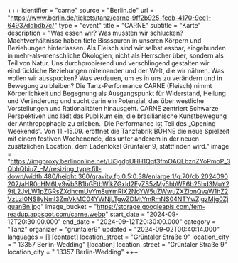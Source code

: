 +++
identifier = "carne"
source = "Berlin.de"
url = "https://www.berlin.de/tickets/tanz/carne-9ff2b925-feeb-4170-9ee1-64937ddbdb7c/"
type = "event"
title = "CARNE"
subtitle = "Karte"
description = "Was essen wir? Was mussten wir schlucken? Machtverhältnisse haben tiefe Bissspuren in unseren Körpern und Beziehungen hinterlassen. Als Fleisch sind wir selbst essbar, eingebunden in mehr-als-menschliche Ökologien, nicht als Herrscher über, sondern als Teil von Natur. Uns durchprobierend und verschlingend gestalten wir eindrückliche Beziehungen miteinander und der Welt, die wir nähren. Was wollen wir ausspucken? Was verdauen, um es in uns zu verändern und in Bewegung zu bleiben? Die Tanz-Performance CARNE (Fleisch) nimmt Körperlichkeit und Begegnung als Ausgangspunkt für Widerstand, Heilung und Veränderung und sucht darin ein Potenzial, das über westliche Vorstellungen und Rationalitäten hinausgeht. CARNE zentriert Schwarze Perspektiven und lädt das Publikum ein, die brasilianische Kunstbewegung der Anthropophagie zu erleben.  Die Performance ist Teil des „Opening Weekends”. Von 11.-15.09. eröffnet die Tanzfabrik BÜHNE die neue Spielzeit mit einem festiven Wochenende, das unter anderem in der neuen zusätzlichen Location, dem Ladenlokal Grüntaler 9, stattfinden wird."
image = "https://imgproxy.berlinonline.net/Ui3gdpUHH1Qqt3fmOAQLbznZYoPmoP_3QbhQbiuZ_-M/resizing_type:fill-down/width:480/height:360/gravity:fp:0.5:0.38/enlarge:1/q:70/cb:2024090202/aHR0cHM6Ly9wb3B1bGEtbWlkZGxld2FyZS5zMy5hbWF6b25hd3MuY29tL2JvLW1pZGRsZXdhcmUvYm8uYmRlX2NoYW5uZWwuZXZlbnQvaW1hZ2VzLzI0NS8yNmI3ZmVkMC04YWNjLTgwZDMtYmRmNS04NTYwZjgzMjg0ZjguanBn.jpg"
image_bucket = "https://storage.googleapis.com/fem-readup.appspot.com/carne.webp"
start_date = "2024-09-12T20:30:00.000"
end_date = "2024-09-12T20:30:00.000"
category = "Tanz"
organizer = "grüntaler9"
updated = "2024-09-02T00:40:14.000"
languages = []
[contact]
location_street = "Grüntaler Straße 9"
location_city = " 13357 Berlin-Wedding"
[location]
location_street = "Grüntaler Straße 9"
location_city = " 13357 Berlin-Wedding"
+++